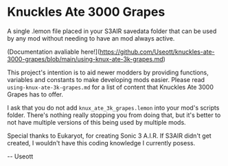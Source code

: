# Knuckles Ate 3000 Grapes
A single .lemon file placed in your S3AIR savedata folder that can be used by any mod without needing to have an mod always active.

(Documentation avaliable here!](https://github.com/Useott/knuckles-ate-3000-grapes/blob/main/using-knux-ate-3k-grapes.md)

This project's intention is to aid newer modders by providing functions, variables and constants to make developing mods easier. Please read `using-knux-ate-3k-grapes.md` for a list of content that Knuckles Ate 3000 Grapes has to offer.

I ask that you do not add `knux_ate_3k_grapes.lemon` into your mod's scripts folder. There's nothing really stopping you from doing that, but it's better to not have multiple versions of this being used by multiple mods.

Special thanks to Eukaryot, for creating Sonic 3 A.I.R. If S3AIR didn't get created, I wouldn't have this coding knowledge I currently posess.

-- Useott
